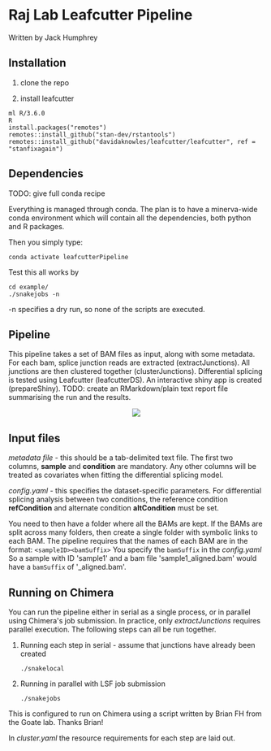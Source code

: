# Raj Lab Leafcutter Pipeline

Written by Jack Humphrey

## Installation

1. clone the repo

2. install leafcutter

```
ml R/3.6.0
R
install.packages("remotes")
remotes::install_github("stan-dev/rstantools")
remotes::install_github("davidaknowles/leafcutter/leafcutter", ref = "stanfixagain")
```

## Dependencies

TODO: give full conda recipe

Everything is managed through conda. The plan is to have a minerva-wide conda environment which will contain all the dependencies, both python and R packages.

Then you simply type:

`conda activate leafcutterPipeline`

Test this all works by 

```
cd example/
./snakejobs -n
```

-n specifies a dry run, so none of the scripts are executed.

## Pipeline

This pipeline takes a set of BAM files as input, along with some metadata.
For each bam, splice junction reads are extracted (extractJunctions).
All junctions are then clustered together (clusterJunctions).
Differential splicing is tested using Leafcutter (leafcutterDS).
An interactive shiny app is created (prepareShiny).
TODO: create an RMarkdown/plain text report file summarising the run and the results.

<p align="center">
  <img src="https://github.com/rajlabMSSM/LeafcutterPipeline/blob/master/dag.png">
</p>

## Input files

*metadata file* - this should be a tab-delimited text file. The first two columns, **sample** and **condition** are mandatory. Any other columns will be treated as covariates when fitting the differential splicing model.


*config.yaml* - this specifies the dataset-specific parameters.
For differential splicing analysis between two conditions, the reference condition **refCondition** and alternate condition **altCondition** must be set.


You need to then have a folder where all the BAMs are kept. If the BAMs are split across many folders, then create a single folder with symbolic links to each BAM. The pipeline requires that the names of each BAM are in the format:
	`<sampleID><bamSuffix>`
You specify the `bamSuffix` in the *config.yaml*
So a sample with ID 'sample1' and a bam file 'sample1_aligned.bam' would have a `bamSuffix` of '_aligned.bam'. 


## Running on Chimera

You can run the pipeline either in serial as a single process, or in parallel using Chimera's job submission.
In practice, only *extractJunctions* requires parallel execution. The following steps can all be run together.

1. Running each step in serial - assume that junctions have already been created

	`./snakelocal`

2. Running in parallel with LSF job submission

	`./snakejobs`


This is configured to run on Chimera using a script written by Brian FH from the Goate lab. Thanks Brian!

In *cluster.yaml* the resource requirements for each step are laid out.

